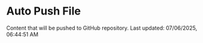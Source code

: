 # Auto Push File

Content that will be pushed to GitHub repository.
Last updated: 07/06/2025, 06:44:51 AM